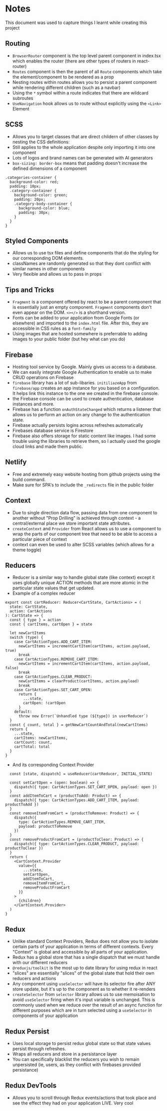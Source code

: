 # Notes

This document was used to capture things I learnt while creating this project

## Routing

- `BrowserRouter` component is the top level parent component in index.tsx which enables the router (there are other types of routers in react-router)
- `Routes` component is then the parent of all `Route` components which take the element/component to be rendered as a prop
- Nesting routes within routes allows you to persist a parent component while rendering different children (such as a navbar)
- Using the `*` symbol within a route indicates that there are wildcard subroutes
- `UseNavigation` hook allows us to route without explicitly using the `<Link>` Element

## SCSS

- Allows you to target classes that are direct childern of other classes by nesting the CSS definitions:
- Still applies to the whole application despite only importing it into one component
- Lots of logos and brand names can be generated with AI generators
- `box-sizing: border-box` means that padding doesn't increase the defined dimensions of a component

```
.categories-container {
  background-color: red;
  padding: 10px;
  .category-container {
    background-color: green;
    padding: 20px;
    .category-body-container {
      background-color: blue;
      padding: 30px;
    }
  }
}
```

## Styled Components

- Allows us to use tsx files and define components that do the styling for our corresponding DOM elements.
- classNames are randomly generated so that they dont conflict with similar names in other components
- Very flexible and allows us to pass in props

## Tips and Tricks

- `Fragment` is a component offered by react to be a parent component that is essentially just an empty component. `Fragment` components don't even appear on the DOM. `<></>` is a shorthand version.
- Fonts can be added to your application from Google Fonts (or elsewhere) and imported to the `index.html` file. After this, they are accessible in CSS rules as a `font-family`
- Using images that are hosted somewhere is preferrable to adding images to your public folder (but hey what can you do)

## Firebase

- Hosting tool service by Google. Mainly gives us access to a database.
- We can easily integrate Google Authentication to enable us to make CRUD operations on Firebase
- `firebase` library has a lot of sub-libaries. `initiliazeApp` from `firebase/app` creates an app instance for you based on a configuration. It helps link this instance to the one we created in the firebase console.
- the Firebase console can be used to create authentication, database instances and more.
- Firebase has a function `onAuthStateChanged` which returns a listener that allows us to perform an action on any change to the authentication state.
- Firebase actually persists logins across refreshes automatically
- Firebases database service is Firestore
- Firebase also offers storage for static content like images. I had some trouble using the libraries to retrieve them, so I actually used the google cloud links and made them public.

## Netlify

- Free and extremely easy website hosting from github projects using the build command.
- Make sure for SPA's to include the `_redirects` file in the public folder

## Context

- Due to single direction data flow, passing data from one component to another without "Prop Drilling" is achieved through context - a central/external place we store important state attributes.
- `createContext` and `Provider` from React allows us to use a component to wrap the parts of our component tree that need to be able to access a particular piece of context
- context can even be used to alter SCSS variables (which allows for a theme toggle)

## Reducers

- Reducer is a similar way to handle global state (like context) except it uses globally unique ACTION methods that are more atomic in the particular state values that get updated.
- Example of a complex reducer

```
export const cartReducer: Reducer<CartState, CartActions> = (
  state: CartState,
  action: CartActions
): CartState => {
  const { type } = action
  const { cartItems, cartOpen } = state

  let newCartItems
  switch (type) {
    case CartActionTypes.ADD_CART_ITEM:
      newCartItems = incrementCartItem(cartItems, action.payload, true)
      break
    case CartActionTypes.REMOVE_CART_ITEM:
      newCartItems = incrementCartItem(cartItems, action.payload, false)
      break
    case CartActionTypes.CLEAR_PRODUCT:
      newCartItems = clearProduct(cartItems, action.payload)
      break
    case CartActionTypes.SET_CART_OPEN:
      return {
        ...state,
        cartOpen: !cartOpen
      }
    default:
      throw new Error(`Unhandled type (${type}) in userReducer`)
  }
  const { count, total } = getNewCartCountAndTotal(newCartItems)
  return {
    ...state,
    cartItems: newCartItems,
    cartCount: count,
    cartTotal: total
  }
}
```

- And its corresponding Context Provider

```const CartProvider = ({ children }: CartProviderProps): JSX.Element => {
  const [state, dispatch] = useReducer(cartReducer, INITIAL_STATE)

  const setCartOpen = (open: boolean) => {
    dispatch({ type: CartActionTypes.SET_CART_OPEN, payload: open })
  }
  const addItemToCart = (productToAdd: Product) => {
    dispatch({ type: CartActionTypes.ADD_CART_ITEM, payload: productToAdd })
  }
  const removeItemFromCart = (productToRemove: Product) => {
    dispatch({
      type: CartActionTypes.REMOVE_CART_ITEM,
      payload: productToRemove
    })
  }
  const removeProductFromCart = (productToClear: Product) => {
    dispatch({ type: CartActionTypes.CLEAR_PRODUCT, payload: productToClear })
  }
  return (
    <CartContext.Provider
      value={{
        ...state,
        setCartOpen,
        addItemToCart,
        removeItemFromCart,
        removeProductFromCart
      }}
    >
      {children}
    </CartContext.Provider>
  )
}
```

## Redux

- Unlike standard Context Providers, Redux does not allow you to isolate certain parts of your application in terms of different contexts. Every "Context" is global and accessible by all parts of your application.
- Redux has a global store that has a single dispatch that we must handle with our different reducers
- `@reduxjs/toolkit` is the most up to date library for using redux in react
- "slices" are essentially "slices" of the global state that hold their own reducers and actions
- Any component using `useSelector` will have its selector fire after ANY store update, but it's up to the component as to whether it re-renders
- `createSelector` from `selector` library allows us to use memoisation to avoid `useSelector` firing when it's input variable is unchanged. This is commonly used when we reduce over the result of an async function for different purposes which are in turn selected using a `useSelector` in components of your application

## Redux Persist

- Uses local storage to persist redux global state so that state values persist through refreshes.
- Wraps all reducers and store in a persistance layer
- You can specifically blacklist the reducers you wish to remain unpersisted (ie, users, as they conflict with firebases provided persistance)

## Redux DevTools

- Allows you to scroll through Redux events/actions that took place and see the effect they had on your application LIVE. Very cool
